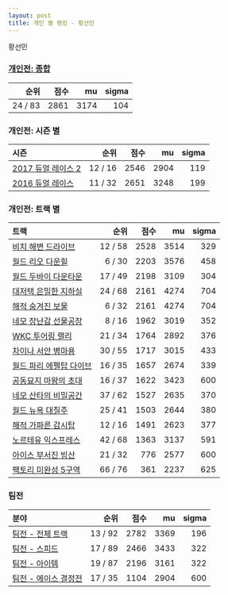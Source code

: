 ```yaml
---
layout: post
title: 개인 별 랭킹 - 황선민
---
```


황선민

### [개인전: 종합](../singles-full)

| 순위 | 점수 | mu | sigma |
|---:|---:|---:|---:|
| 24 / 83 | 2861 | 3174 | 104 |

### 개인전: 시즌 별

| 시즌 | 순위 | 점수 | mu | sigma |
|:---|---:|---:|---:|---:|
| [2017 듀얼 레이스 2](../s2017_1) | 12 / 16 | 2546 | 2904 | 119 |
| [2016 듀얼 레이스](../s2016_1) | 11 / 32 | 2651 | 3248 | 199 |

### 개인전: 트랙 별

| 트랙 | 순위 | 점수 | mu | sigma |
|:---|---:|---:|---:|---:|
| [비치 해변 드라이브](../haebyun) | 12 / 58 | 2528 | 3514 | 329 |
| [월드 리오 다운힐](../rio) | 6 / 30 | 2203 | 3576 | 458 |
| [월드 두바이 다운타운](../dubai) | 17 / 49 | 2198 | 3109 | 304 |
| [대저택 은밀한 지하실](../jeotaek) | 24 / 68 | 2161 | 4274 | 704 |
| [해적 숨겨진 보물](../haesumbo) | 6 / 32 | 2161 | 4274 | 704 |
| [네모 장난감 선물공장](../present) | 8 / 16 | 1962 | 3019 | 352 |
| [WKC 투어링 랠리](../rally) | 21 / 34 | 1764 | 2892 | 376 |
| [차이나 서안 병마용](../byeongma) | 30 / 55 | 1717 | 3015 | 433 |
| [월드 파리 에펠탑 다이브](../eifel) | 16 / 35 | 1657 | 2674 | 339 |
| [공동묘지 마왕의 초대](../mawang) | 16 / 37 | 1622 | 3423 | 600 |
| [네모 산타의 비밀공간](../santa) | 37 / 62 | 1527 | 2635 | 370 |
| [월드 뉴욕 대질주](../newyork) | 25 / 41 | 1503 | 2644 | 380 |
| [해적 가파른 감시탑](../gamshi) | 12 / 16 | 1491 | 2623 | 377 |
| [노르테유 익스프레스](../noex) | 42 / 68 | 1363 | 3137 | 591 |
| [아이스 부서진 빙산](../boobing) | 21 / 32 | 776 | 2577 | 600 |
| [팩토리 미완성 5구역](../district5) | 66 / 76 | 361 | 2237 | 625 |

### 팀전

| 분야 | 순위 | 점수 | mu | sigma |
|:---|---:|---:|---:|---:|
| [팀전 - 전체 트랙](../team-full) | 13 / 92 | 2782 | 3369 | 196 |
| [팀전 - 스피드](../team-speed) | 17 / 89 | 2466 | 3433 | 322 |
| [팀전 - 아이템](../team-item) | 19 / 87 | 2196 | 3161 | 322 |
| [팀전 - 에이스 결정전](../team-ace) | 17 / 35 | 1104 | 2904 | 600 |

